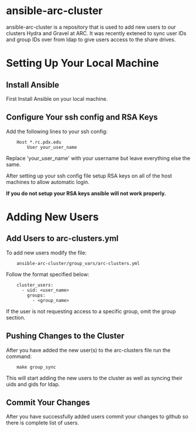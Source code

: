 # ansible-arc-cluster

ansible-arc-cluster is a repository that is used to add new users to our clusters Hydra and Gravel at ARC. It was recently extened to sync user IDs and group IDs over from ldap to give users access to the share drives. 

Setting Up Your Local Machine
=============================

Install Ansible
---------------
First Install Ansible on your local machine.

Configure Your ssh config and RSA Keys
---------------------------------------
Add the following lines to your ssh config:

```
	Host *.rc.pdx.edu
		User your_user_name
```

Replace 'your_user_name' with your username but leave everything else the same.

After setting up your ssh config file setup RSA keys on all of the host machines to allow automatic login.

**If you do not setup your RSA keys ansible will not work properly.**

Adding New Users
================

Add Users to arc-clusters.yml
-----------------------------
To add new users modify the file:

```
    ansible-arc-cluster/group_vars/arc-clusters.yml
```

Follow the format specified below:

```
    cluster_users:
      - uid: <user_name>
        groups:
          - <group_name>
```

If the user is not requesting access to a specific group, omit the group section.

Pushing Changes to the Cluster
------------------------------

After you have added the new user(s) to the arc-clusters file run the command:

```
    make group_sync
```

This will start adding the new users to the cluster as well as syncing their uids and gids for ldap.

Commit Your Changes
-------------------
After you have successfully added users commit your changes to github so there is complete list of users.


